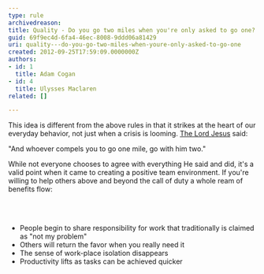 ```yaml
---
type: rule
archivedreason: 
title: Quality - Do you go two miles when you're only asked to go one?
guid: 69f9ec4d-6fa4-46ec-8008-9ddd06a81429
uri: quality---do-you-go-two-miles-when-youre-only-asked-to-go-one
created: 2012-09-25T17:59:09.0000000Z
authors:
- id: 1
  title: Adam Cogan
- id: 4
  title: Ulysses Maclaren
related: []

---
```



<p>
                    This idea is different from the above rules in that it strikes at the heart of our
                    everyday behavior, not just when a crisis is looming. <a href="http&#58;//www.biblegateway.com/passage/?search=matt%205&#58;41&amp;version=NKJV%3b">The Lord Jesus</a> said&#58;</p>
                    
<div class="greyBox">
<p>&quot;And whoever compels you to go one mile, go with him two.&quot; </p>
</div>
<p>While not everyone chooses
                    to agree with everything He said and did, it's a valid point when it came to creating
                    a positive team environment. If you're willing to help others above and beyond the
                    call of duty a whole ream of benefits flow&#58;
                </p>
<br><excerpt class='endintro'></excerpt><br>
<ul>
                    <li>People begin to share responsibility for work that traditionally is claimed as &quot;not my problem&quot;</li>
                    <li>Others will return the favor when you really need it</li>
                    <li>The sense of work-place isolation disappears</li>
                    <li>Productivity lifts as tasks can be achieved quicker</li>
                </ul>


